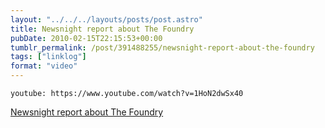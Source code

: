 ```yaml
---
layout: "../../../layouts/posts/post.astro"
title: Newsnight report about The Foundry
pubDate: 2010-02-15T22:15:53+00:00
tumblr_permalink: /post/391488255/newsnight-report-about-the-foundry
tags: ["linklog"]
format: "video"
---
```


`youtube: https://www.youtube.com/watch?v=1HoN2dwSx40`

[Newsnight report about The Foundry][1]

[1]: https://www.youtube.com/watch?v=1HoN2dwSx40
